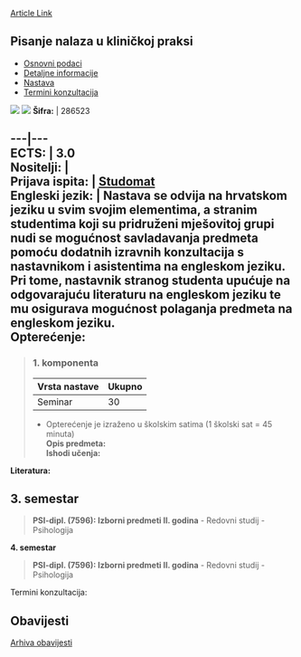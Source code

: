 [Article Link](https://www.fhs.hr/predmet/pnukp_a)

## Pisanje nalaza u kliničkoj praksi
  * [Osnovni podaci](https://www.fhs.hr/predmet/pnukp_a#v1id-523804_573687_1_0 "Osnovni podaci")
  * [Detaljne informacije](https://www.fhs.hr/predmet/pnukp_a#v1id-523804_573687_1_1 "Detaljne informacije")
  * [Nastava](https://www.fhs.hr/predmet/pnukp_a#v1id-523804_573687_1_2 "Nastava")
  * [Termini konzultacija](https://www.fhs.hr/predmet/pnukp_a#v1id-523804_573687_1_3 "Termini konzultacija")


[![](https://www.fhs.hr/img/flags/gif/hr.gif)](https://www.fhs.hr/predmet/pnukp_a) [![](https://www.fhs.hr/img/flags/gif/gb.gif)](https://www.fhs.hr/en/course/cprrw_a)
**Šifra:** |  286523  
  
---|---  
**ECTS:** |  3.0   
**Nositelji:** |   
**Prijava ispita:** |  [Studomat](http://www.isvu.hr/studomat)  
**Engleski jezik:** |  Nastava se odvija na hrvatskom jeziku u svim svojim elementima, a stranim studentima koji su pridruženi mješovitoj grupi nudi se mogućnost savladavanja predmeta pomoću dodatnih izravnih konzultacija s nastavnikom i asistentima na engleskom jeziku. Pri tome, nastavnik stranog studenta upućuje na odgovarajuću literaturu na engleskom jeziku te mu osigurava mogućnost polaganja predmeta na engleskom jeziku.   
**Opterećenje:**  
---  
> ### 1. komponenta
> | Vrsta nastave | Ukupno  
> ---|---  
> Seminar | 30  
> * Opterećenje je izraženo u školskim satima (1 školski sat = 45 minuta)   
**Opis predmeta:**  
> **Ishodi učenja:**  

  
**Literatura:**  

  
**3. semestar**  
---  
> **PSI-dipl. (7596): Izborni predmeti II. godina** - Redovni studij - Psihologija  
>   
  
**4. semestar**  
> **PSI-dipl. (7596): Izborni predmeti II. godina** - Redovni studij - Psihologija  
>   
Termini konzultacija: 


## Obavijesti
[Arhiva obavijesti](https://www.fhs.hr/predmet/pnukp_a?@=21tvj#news_132735 "Arhiva obavijesti")
